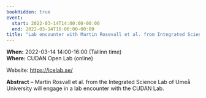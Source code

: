 ```yaml
---
bookHidden: true
event:
  start: 2022-03-14T14:00:00-00:00
  end: 2022-03-14T16:00:00-00:00
title: "Lab encounter with Martin Rosevall et al. from Integrated Science Lab, Umeå University, Sweden "
---
```


**When:** 2022-03-14 14:00-16:00 (Tallinn time)  
**Where:** CUDAN Open Lab (online)  
 
Website: https://icelab.se/  

<!--more-->
**Abstract** – Martin Rosvall et al. from the Integrated Science Lab of Umeå University will engage in a lab encounter with the CUDAN Lab. 
